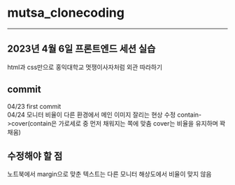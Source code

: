 # mutsa_clonecoding
---

## 2023년 4월 6일 프론트엔드 세션 실습
html과 css만으로 홍익대학교 멋쟁이사자처럼 외관 따라하기

## commit
04/23 first commit<br>
04/24 모니터 비율이 다른 환경에서 메인 이미지 잘리는 현상 수정 contain->cover(contain은 가로세로 중 먼저 채워지는 쪽에 맞춤 cover는 비율을 유지하며 꽉 채움)

## 수정해야 할 점
노트북에서 margin으로 맞춘 텍스트는 다른 모니터 해상도에서 비율이 맞지 않음 

